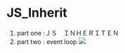 # JS_Inherit
1. part one :ＪＳ　ＩＮＨＥＲＩＴＥＮ
2. part two : event loop
![](http://www.ruanyifeng.com/blogimg/asset/2014/bg2014100802.png)
